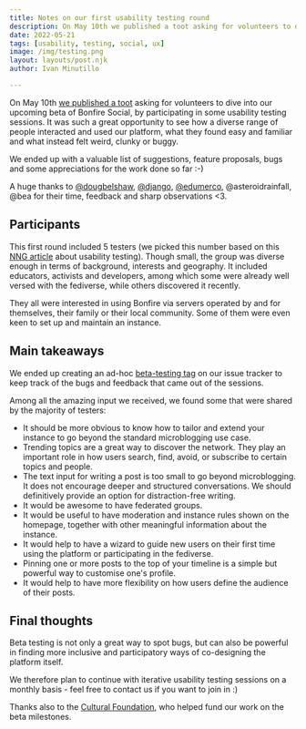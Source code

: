 ```yaml
---
title: Notes on our first usability testing round
description: On May 10th we published a toot asking for volunteers to dive into our upcoming beta of Bonfire Social, by participating in some usability testing sessions. 
date: 2022-05-21
tags: [usability, testing, social, ux]
image: /img/testing.png
layout: layouts/post.njk
author: Ivan Minutillo

---
```


On May 10th [we published a toot](https://indieweb.social/@bonfire/108278057442956190) asking for volunteers to dive into our upcoming beta of Bonfire Social, by participating in some usability testing sessions. It was such a great opportunity to see how a diverse range of people interacted and used our platform, what they found easy and familiar and what instead felt weird, clunky or buggy. 

We ended up with a valuable list of suggestions, feature proposals, bugs and some appreciations for the work done so far :-) 

A huge thanks to [@dougbelshaw](https://fosstodon.org/@dajbelshaw), [@django](https://social.coop/@django), [@edumerco](https://mastodon.la/@edumerco), @asteroidrainfall, @bea for their time, feedback and sharp observations <3.

## Participants

This first round included 5 testers (we picked this number based on this [NNG article](https://www.nngroup.com/articles/usability-testing-101/) about usability testing). Though small, the group was diverse enough in terms of background, interests and geography. It included educators, activists and developers, among which some were already well versed with the fediverse, while others discovered it recently. 

They all were interested in using Bonfire via servers operated by and for themselves, their family or their local community. Some of them were even keen to set up and maintain an instance. 

## Main takeaways

We ended up creating an ad-hoc [beta-testing tag](https://github.com/bonfire-networks/bonfire-app/issues?q=label%3Abeta-testing+) on our issue tracker to keep track of the bugs and feedback that came out of the sessions.

Among all the amazing input we received, we found some that were shared by the majority of testers: 

- It should be more obvious to know how to tailor and extend your instance to go beyond the standard microblogging use case. 
- Trending topics are a great way to discover the network. They play an important role in how users search, find, avoid, or subscribe to certain topics and people. 
- The text input for writing a post is too small to go beyond microblogging. It does not encourage deeper and structured conversations. We should definitively provide an option for distraction-free writing. 
- It would be awesome to have federated groups.
- It would be useful to have moderation and instance rules shown on the homepage, together with other meaningful information about the instance.
- It would help to have a wizard to guide new users on their first time using the platform or participating in the fediverse. 
- Pinning one or more posts to the top of your timeline is a simple but powerful way to customise one's profile.
- It would help to have more flexibility on how users define the audience of their posts. 

## Final thoughts

Beta testing is not only a great way to spot bugs, but can also be powerful in finding more inclusive and participatory ways of co-designing the platform itself.

We therefore plan to continue with iterative usability testing sessions on a monthly basis - feel free to contact us if you want to join in :)

Thanks also to the [Cultural Foundation](https://culturalfoundation.eu/), who helped fund our work on the beta milestones. 